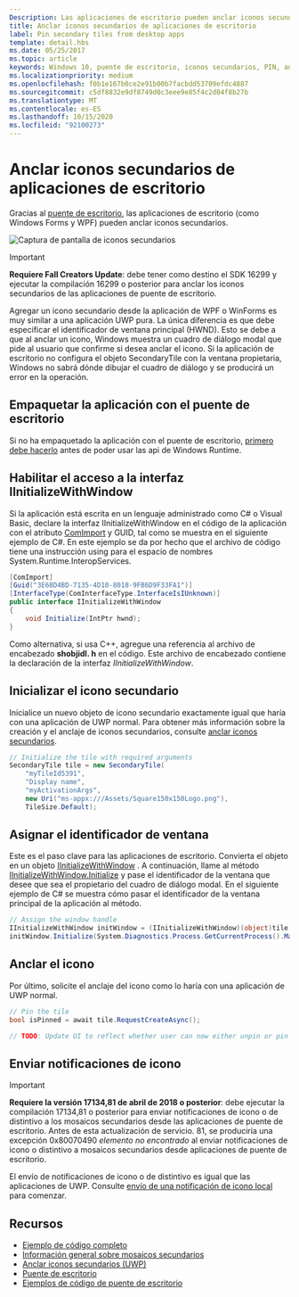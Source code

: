 ```yaml
---
Description: Las aplicaciones de escritorio pueden anclar iconos secundarios gracias al puente de escritorio.
title: Anclar iconos secundarios de aplicaciones de escritorio
label: Pin secondary tiles from desktop apps
template: detail.hbs
ms.date: 05/25/2017
ms.topic: article
keywords: Windows 10, puente de escritorio, iconos secundarios, PIN, anclaje, Inicio rápido, ejemplo de código, ejemplo, secondarytile, aplicación de escritorio, Win32, WinForms, WPF
ms.localizationpriority: medium
ms.openlocfilehash: f0b1e167b0ce2e91b00b7facbdd53709efdc4887
ms.sourcegitcommit: c5df8832e9df8749d0c3eee9e85f4c2d04f8b27b
ms.translationtype: MT
ms.contentlocale: es-ES
ms.lasthandoff: 10/15/2020
ms.locfileid: "92100273"
---
```

# <a name="pin-secondary-tiles-from-desktop-apps"></a>Anclar iconos secundarios de aplicaciones de escritorio


Gracias al [puente de escritorio](https://developer.microsoft.com/windows/bridges/desktop), las aplicaciones de escritorio (como Windows Forms y WPF) pueden anclar iconos secundarios.

![Captura de pantalla de iconos secundarios](images/secondarytiles.png)

> [!IMPORTANT]
> **Requiere Fall Creators Update**: debe tener como destino el SDK 16299 y ejecutar la compilación 16299 o posterior para anclar los iconos secundarios de las aplicaciones de puente de escritorio.

Agregar un icono secundario desde la aplicación de WPF o WinForms es muy similar a una aplicación UWP pura. La única diferencia es que debe especificar el identificador de ventana principal (HWND). Esto se debe a que al anclar un icono, Windows muestra un cuadro de diálogo modal que pide al usuario que confirme si desea anclar el icono. Si la aplicación de escritorio no configura el objeto SecondaryTile con la ventana propietaria, Windows no sabrá dónde dibujar el cuadro de diálogo y se producirá un error en la operación.


## <a name="package-your-app-with-desktop-bridge"></a>Empaquetar la aplicación con el puente de escritorio

Si no ha empaquetado la aplicación con el puente de escritorio, [primero debe hacerlo](/windows/msix/desktop/source-code-overview) antes de poder usar las api de Windows Runtime.


## <a name="enable-access-to-iinitializewithwindow-interface"></a>Habilitar el acceso a la interfaz IInitializeWithWindow

Si la aplicación está escrita en un lenguaje administrado como C# o Visual Basic, declare la interfaz IInitializeWithWindow en el código de la aplicación con el atributo [ComImport](/dotnet/api/system.runtime.interopservices.comimportattribute) y GUID, tal como se muestra en el siguiente ejemplo de C#. En este ejemplo se da por hecho que el archivo de código tiene una instrucción using para el espacio de nombres System.Runtime.InteropServices.

```csharp
[ComImport]
[Guid("3E68D4BD-7135-4D10-8018-9FB6D9F33FA1")]
[InterfaceType(ComInterfaceType.InterfaceIsIUnknown)]
public interface IInitializeWithWindow
{
    void Initialize(IntPtr hwnd);
}
```

Como alternativa, si usa C++, agregue una referencia al archivo de encabezado **shobjidl. h** en el código. Este archivo de encabezado contiene la declaración de la interfaz *IInitializeWithWindow*.


## <a name="initialize-the-secondary-tile"></a>Inicializar el icono secundario

Inicialice un nuevo objeto de icono secundario exactamente igual que haría con una aplicación de UWP normal. Para obtener más información sobre la creación y el anclaje de iconos secundarios, consulte [anclar iconos secundarios](secondary-tiles-pinning.md).

```csharp
// Initialize the tile with required arguments
SecondaryTile tile = new SecondaryTile(
    "myTileId5391",
    "Display name",
    "myActivationArgs",
    new Uri("ms-appx:///Assets/Square150x150Logo.png"),
    TileSize.Default);
```


## <a name="assign-the-window-handle"></a>Asignar el identificador de ventana

Este es el paso clave para las aplicaciones de escritorio. Convierta el objeto en un objeto [IInitializeWithWindow](/windows/desktop/api/shobjidl_core/nn-shobjidl_core-iinitializewithwindow) . A continuación, llame al método [IInitializeWithWindow.Initialize](/windows/desktop/api/shobjidl_core/nf-shobjidl_core-iinitializewithwindow-initialize) y pase el identificador de la ventana que desee que sea el propietario del cuadro de diálogo modal. En el siguiente ejemplo de C# se muestra cómo pasar el identificador de la ventana principal de la aplicación al método.

```csharp
// Assign the window handle
IInitializeWithWindow initWindow = (IInitializeWithWindow)(object)tile;
initWindow.Initialize(System.Diagnostics.Process.GetCurrentProcess().MainWindowHandle);
```


## <a name="pin-the-tile"></a>Anclar el icono

Por último, solicite el anclaje del icono como lo haría con una aplicación de UWP normal.

```csharp
// Pin the tile
bool isPinned = await tile.RequestCreateAsync();

// TODO: Update UI to reflect whether user can now either unpin or pin
```


## <a name="send-tile-notifications"></a>Enviar notificaciones de icono

> [!IMPORTANT]
> **Requiere la versión 17134,81 de abril de 2018 o posterior**: debe ejecutar la compilación 17134,81 o posterior para enviar notificaciones de icono o de distintivo a los mosaicos secundarios desde las aplicaciones de puente de escritorio. Antes de esta actualización de servicio. 81, se produciría una excepción 0x80070490 *elemento no encontrado* al enviar notificaciones de icono o distintivo a mosaicos secundarios desde aplicaciones de puente de escritorio.

El envío de notificaciones de icono o de distintivo es igual que las aplicaciones de UWP. Consulte [envío de una notificación de icono local](sending-a-local-tile-notification.md) para comenzar.


## <a name="resources"></a>Recursos

* [Ejemplo de código completo](https://github.com/Microsoft/DesktopBridgeToUWP-Samples/tree/master/Samples/SecondaryTileSample)
* [Información general sobre mosaicos secundarios](secondary-tiles.md)
* [Anclar iconos secundarios (UWP)](secondary-tiles-pinning.md)
* [Puente de escritorio](https://developer.microsoft.com/windows/bridges/desktop)
* [Ejemplos de código de puente de escritorio](https://github.com/Microsoft/DesktopBridgeToUWP-Samples)